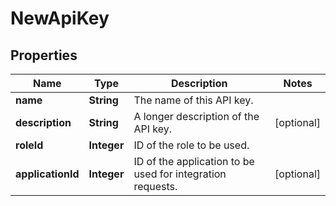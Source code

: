 
# NewApiKey

## Properties
Name | Type | Description | Notes
------------ | ------------- | ------------- | -------------
**name** | **String** | The name of this API key. | 
**description** | **String** | A longer description of the API key. |  [optional]
**roleId** | **Integer** | ID of the role to be used. | 
**applicationId** | **Integer** | ID of the application to be used for integration requests. |  [optional]



